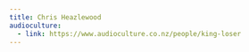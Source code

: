 ```yaml
---
title: Chris Heazlewood
audioculture:
  - link: https://www.audioculture.co.nz/people/king-loser
---
```

